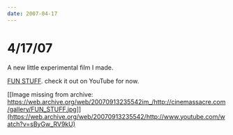 ```yaml
---
date: 2007-04-17
---
```

# 4/17/07

A new little experimental film I made.

[FUN STUFF](https://web.archive.org/web/20070913235542/http://www.youtube.com/watch?v=sByGw_RV9kU). check it out on YouTube for now.

[[Image missing from archive: https://web.archive.org/web/20070913235542im_/http://cinemassacre.com/gallery/FUN_STUFF.jpg]](https://web.archive.org/web/20070913235542/http://www.youtube.com/watch?v=sByGw_RV9kU)
